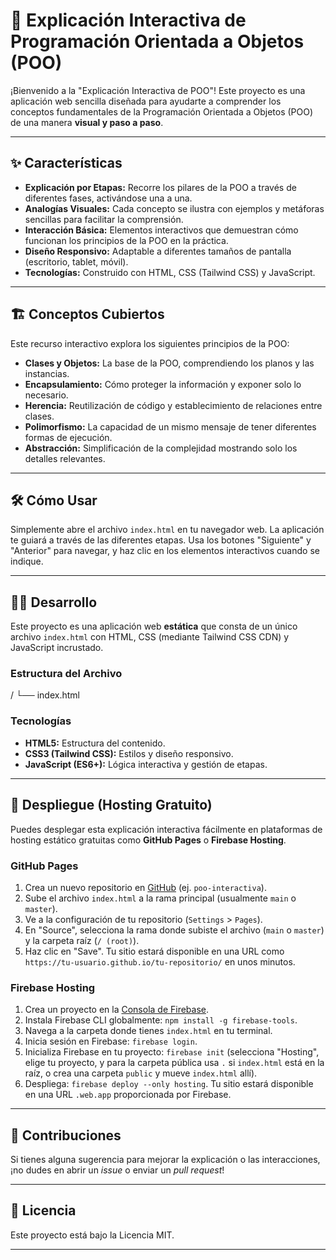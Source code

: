 # 🚀 Explicación Interactiva de Programación Orientada a Objetos (POO)

¡Bienvenido a la "Explicación Interactiva de POO"! Este proyecto es una aplicación web sencilla diseñada para ayudarte a comprender los conceptos fundamentales de la Programación Orientada a Objetos (POO) de una manera **visual y paso a paso**.

---

## ✨ Características

* **Explicación por Etapas:** Recorre los pilares de la POO a través de diferentes fases, activándose una a una.
* **Analogías Visuales:** Cada concepto se ilustra con ejemplos y metáforas sencillas para facilitar la comprensión.
* **Interacción Básica:** Elementos interactivos que demuestran cómo funcionan los principios de la POO en la práctica.
* **Diseño Responsivo:** Adaptable a diferentes tamaños de pantalla (escritorio, tablet, móvil).
* **Tecnologías:** Construido con HTML, CSS (Tailwind CSS) y JavaScript.

---

## 🏗️ Conceptos Cubiertos

Este recurso interactivo explora los siguientes principios de la POO:

* **Clases y Objetos:** La base de la POO, comprendiendo los planos y las instancias.
* **Encapsulamiento:** Cómo proteger la información y exponer solo lo necesario.
* **Herencia:** Reutilización de código y establecimiento de relaciones entre clases.
* **Polimorfismo:** La capacidad de un mismo mensaje de tener diferentes formas de ejecución.
* **Abstracción:** Simplificación de la complejidad mostrando solo los detalles relevantes.

---

## 🛠️ Cómo Usar

Simplemente abre el archivo `index.html` en tu navegador web. La aplicación te guiará a través de las diferentes etapas. Usa los botones "Siguiente" y "Anterior" para navegar, y haz clic en los elementos interactivos cuando se indique.

---

## 👨‍💻 Desarrollo

Este proyecto es una aplicación web **estática** que consta de un único archivo `index.html` con HTML, CSS (mediante Tailwind CSS CDN) y JavaScript incrustado.

### Estructura del Archivo
/
└── index.html

### Tecnologías

* **HTML5:** Estructura del contenido.
* **CSS3 (Tailwind CSS):** Estilos y diseño responsivo.
* **JavaScript (ES6+):** Lógica interactiva y gestión de etapas.

---

## 🚀 Despliegue (Hosting Gratuito)

Puedes desplegar esta explicación interactiva fácilmente en plataformas de hosting estático gratuitas como **GitHub Pages** o **Firebase Hosting**.

### GitHub Pages

1.  Crea un nuevo repositorio en [GitHub](https://github.com/) (ej. `poo-interactiva`).
2.  Sube el archivo `index.html` a la rama principal (usualmente `main` o `master`).
3.  Ve a la configuración de tu repositorio (`Settings` > `Pages`).
4.  En "Source", selecciona la rama donde subiste el archivo (`main` o `master`) y la carpeta raíz (`/ (root)`).
5.  Haz clic en "Save". Tu sitio estará disponible en una URL como `https://tu-usuario.github.io/tu-repositorio/` en unos minutos.

### Firebase Hosting

1.  Crea un proyecto en la [Consola de Firebase](https://console.firebase.google.com/).
2.  Instala Firebase CLI globalmente: `npm install -g firebase-tools`.
3.  Navega a la carpeta donde tienes `index.html` en tu terminal.
4.  Inicia sesión en Firebase: `firebase login`.
5.  Inicializa Firebase en tu proyecto: `firebase init` (selecciona "Hosting", elige tu proyecto, y para la carpeta pública usa `.` si `index.html` está en la raíz, o crea una carpeta `public` y mueve `index.html` allí).
6.  Despliega: `firebase deploy --only hosting`.
    Tu sitio estará disponible en una URL `.web.app` proporcionada por Firebase.

---

## 🤝 Contribuciones

Si tienes alguna sugerencia para mejorar la explicación o las interacciones, ¡no dudes en abrir un *issue* o enviar un *pull request*!

---

## 📄 Licencia

Este proyecto está bajo la Licencia MIT.

---